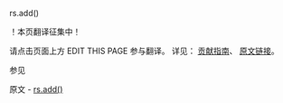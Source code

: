  rs.add()

 ！本页翻译征集中！

请点击页面上方 EDIT THIS PAGE 参与翻译。
详见：
[贡献指南]( https://github.com/JinMuInfo/MongoDB-Manual-zh/blob/master/CONTRIBUTING.md )、
[原文链接](  https://docs.mongodb.com/manual/reference/method/rs.add/  )。

 参见

原文 - [rs.add()]( https://docs.mongodb.com/manual/reference/method/rs.add/ )

